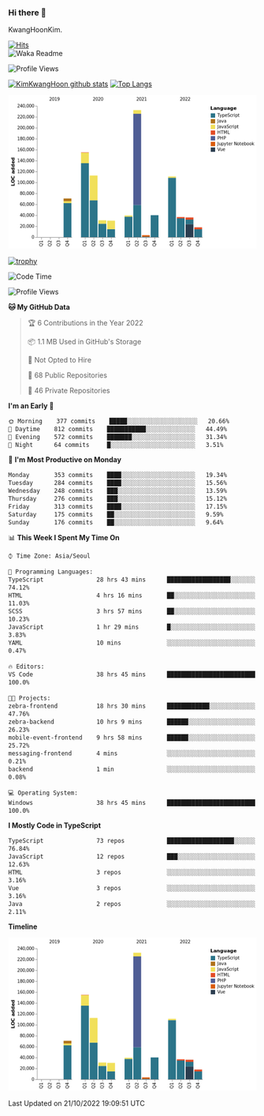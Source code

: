 ### Hi there 👋

KwangHoonKim.

[![Hits](https://hits.seeyoufarm.com/api/count/incr/badge.svg?url=https%3A%2F%2Fgithub.com%2Frhkdgns95)](https://hits.seeyoufarm.com)  
![Waka Readme](https://github.com/rhkdgns95/rhkdgns95/workflows/Waka%20Readme/badge.svg)

![Profile Views](http://img.shields.io/badge/Profile%20Views-0-blue)

[![KimKwangHoon github stats](https://github-readme-stats.vercel.app/api?username=rhkdgns95&show_icons=true)](https://github.com/rhkdgns95/github-readme-stats)   [![Top Langs](https://github-readme-stats.vercel.app/api/top-langs/?username=rhkdgns95&layout=compact)](https://github.com/rhkdgns95/github-readme-stats)   


![Chart not found](https://raw.githubusercontent.com/rhkdgns95/rhkdgns95/master/charts/bar_graph.png) 

[![trophy](https://github-profile-trophy.vercel.app/?username=rhkdgns95)](https://github.com/rhkdgns95/github-profile-trophy)

<!--START_SECTION:waka-->
![Code Time](http://img.shields.io/badge/Code%20Time-3%2C386%20hrs%202%20mins-blue)

![Profile Views](http://img.shields.io/badge/Profile%20Views-0-blue)

**🐱 My GitHub Data** 

> 🏆 6 Contributions in the Year 2022
 > 
> 📦 1.1 MB Used in GitHub's Storage 
 > 
> 🚫 Not Opted to Hire
 > 
> 📜 68 Public Repositories 
 > 
> 🔑 46 Private Repositories  
 > 
**I'm an Early 🐤** 

```text
🌞 Morning    377 commits    █████░░░░░░░░░░░░░░░░░░░░   20.66% 
🌆 Daytime    812 commits    ███████████░░░░░░░░░░░░░░   44.49% 
🌃 Evening    572 commits    ███████░░░░░░░░░░░░░░░░░░   31.34% 
🌙 Night      64 commits     █░░░░░░░░░░░░░░░░░░░░░░░░   3.51%

```
📅 **I'm Most Productive on Monday** 

```text
Monday       353 commits    ████░░░░░░░░░░░░░░░░░░░░░   19.34% 
Tuesday      284 commits    ████░░░░░░░░░░░░░░░░░░░░░   15.56% 
Wednesday    248 commits    ███░░░░░░░░░░░░░░░░░░░░░░   13.59% 
Thursday     276 commits    ███░░░░░░░░░░░░░░░░░░░░░░   15.12% 
Friday       313 commits    ████░░░░░░░░░░░░░░░░░░░░░   17.15% 
Saturday     175 commits    ██░░░░░░░░░░░░░░░░░░░░░░░   9.59% 
Sunday       176 commits    ██░░░░░░░░░░░░░░░░░░░░░░░   9.64%

```


📊 **This Week I Spent My Time On** 

```text
⌚︎ Time Zone: Asia/Seoul

💬 Programming Languages: 
TypeScript               28 hrs 43 mins      ██████████████████░░░░░░░   74.12% 
HTML                     4 hrs 16 mins       ██░░░░░░░░░░░░░░░░░░░░░░░   11.03% 
SCSS                     3 hrs 57 mins       ██░░░░░░░░░░░░░░░░░░░░░░░   10.23% 
JavaScript               1 hr 29 mins        █░░░░░░░░░░░░░░░░░░░░░░░░   3.83% 
YAML                     10 mins             ░░░░░░░░░░░░░░░░░░░░░░░░░   0.47%

🔥 Editors: 
VS Code                  38 hrs 45 mins      █████████████████████████   100.0%

🐱‍💻 Projects: 
zebra-frontend           18 hrs 30 mins      ████████████░░░░░░░░░░░░░   47.76% 
zebra-backend            10 hrs 9 mins       ██████░░░░░░░░░░░░░░░░░░░   26.23% 
mobile-event-frontend    9 hrs 58 mins       ██████░░░░░░░░░░░░░░░░░░░   25.72% 
messaging-frontend       4 mins              ░░░░░░░░░░░░░░░░░░░░░░░░░   0.21% 
backend                  1 min               ░░░░░░░░░░░░░░░░░░░░░░░░░   0.08%

💻 Operating System: 
Windows                  38 hrs 45 mins      █████████████████████████   100.0%

```

**I Mostly Code in TypeScript** 

```text
TypeScript               73 repos            ███████████████████░░░░░░   76.84% 
JavaScript               12 repos            ███░░░░░░░░░░░░░░░░░░░░░░   12.63% 
HTML                     3 repos             ░░░░░░░░░░░░░░░░░░░░░░░░░   3.16% 
Vue                      3 repos             ░░░░░░░░░░░░░░░░░░░░░░░░░   3.16% 
Java                     2 repos             ░░░░░░░░░░░░░░░░░░░░░░░░░   2.11%

```


**Timeline**

![Chart not found](https://raw.githubusercontent.com/rhkdgns95/rhkdgns95/master/charts/bar_graph.png) 


 Last Updated on 21/10/2022 19:09:51 UTC
<!--END_SECTION:waka-->
